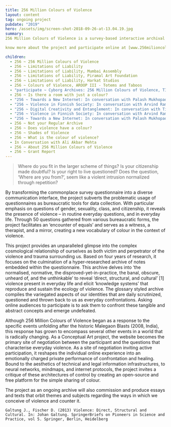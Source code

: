 ```yaml
---
title: 256 Million Colours of Violence
layout: content
tag: ongoing project
pubdate: "2019"
hero: /assets/img/screen-shot-2018-09-26-at-13.04.19.jpg
summary:
256 Million Colours of Violence is a survey-based interactive archival research project, inviting online and onsite audiences to participate in a survey-based research to actively co-create the website’s archive of colours that represent ‘violence’.

know more about the project and participate online at [www.256milioncoloursofviolence.com](http://www.256millioncoloursofviolence.com/)

children:
  - 256 ~ 256 Million Colours of Violence
  - 256 ~ Limitations of Liability
  - 256 ~ Limitations of Liability, Mumbai Assembly
  - 256 ~ Limitations of Liability, Piramal Art Foundation
  - 256 ~ Limitations of Liability, Harkat Studios
  - 256 ~ Colours of Violence, AROOP III - Totems and Taboos
  - "participate ~ Cyborg Archives: 256 Million Colours of Violence, TIFA Workin Studios, Pune"
  - 256 ~ Is there a room with just a colour?
  - "256 ~ Towards a New Internet: In conversation with Palash Mukhopadhyay"
  - "256 ~ Violence in Finnish Society: In conversation with Arvind Ramachandran"
  - "256 ~ Digital Creativity and Entanglement: In conversation with Timo Tuhkanen"
  - "256 ~ Violence in Finnish Society: In conversation with Arvind Ramachandran"
  - "256 ~ Towards a New Internet: In conversation with Palash Mukhopadhyay "
  - 256 ~ Not your Regular Archive
  - 256 ~ Does violence have a colour?
  - 256 ~ Shades of Violence
  - 256 ~ What is the colour of violence?
  - In Conversation with Ali Akbar Mehta
  - 256 ~ About 256 Million Colours of Violence
  - 256 ~ Grant Report
---
```

> Where do you fit in the larger scheme of things? Is your citizenship made doubtful? Is your right to live questioned? Does the question, ‘Where are you from?’, seem like a violent intrusion normalized through repetition?

By transforming the commonplace survey questionnaire into a diverse communication interface, the project subverts the problematic usage of questionnaires as bureaucratic tools for data collection. With particular emphasis on questions of gender, sexuality, class, and citizenship, it reveals the presence of violence – in routine everyday questions, and in everyday life. Through 50 questions gathered from various bureaucratic forms, the project facilitates an ‘encounter of equals’ and serves as a witness, a therapist, and a mirror, creating a new vocabulary of colour in the context of violence.

This project provides an unparalleled glimpse into the complex cosmological relationship of ourselves as both victim and perpetrator of the violence and trauma surrounding us. Based on four years of research, it focuses on the culmination of a hyper-researched archive of notes embedded within the questionnaire. This archive delves into ‘the normalised, normative, the disproved-yet-in-practice, the banal, obscure, unheard of, and the unthinkable’ to reveal ‘direct, structural, and cultural’ [1] violence present in everyday life and elicit ‘knowledge systems’ that reproduce and sustain the ecology of violence. The glossary styled archive compiles the variegated aspects of our identities that are daily scrutinized, questioned and thrown back to us as everyday confrontations. Asking online audiences to participate is to ask them to confront these tangible and abstract concepts and emerge undefeated.

Although 256 Million Colours of Violence began as a response to the specific events unfolding after the historic Malegaon Blasts (2008, India), this response has grown to encompass several other events in a world that is radically changing. As a Conceptual Art project, the website becomes the primary site of negotiation between the participant and the questions that characterise everyday violence. As a site of negotiation inviting active participation, it reshapes the individual online experience into an emotionally charged private performance of confrontation and healing. Bound to the aesthetics of technical and legal information infrastructures, to neural networks, mindmaps, and internet protocols, the project invites a critique of these architectures of control by creating an open-source and free platform for the simple sharing of colour.

The project as an ongoing archive will also commission and produce essays and texts that orbit themes and subjects regarding the ways in which we conceive of violence and counter it.

    Galtung J., Fischer D. (2013) Violence: Direct, Structural and Cultural. In: Johan Galtung. SpringerBriefs on Pioneers in Science and Practice, vol 5. Springer, Berlin, Heidelberg
